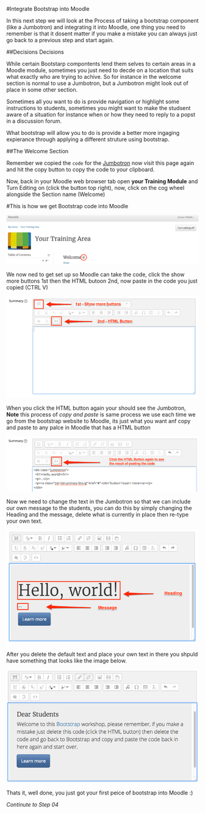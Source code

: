 #Integrate Bootstrap into Moodle

In this next step we will look at the Process of taking a bootstrap component (like a Jumbotron) and integrating it into Moodle, one thing you need to remember is that it dosent matter if you make a mistake you can always just go back to a previous step and start again.

##Decisions Decisions

While certain Bootstarp compontents lend them selves to certain areas in a Moodle module, sometimes you just need to decde on a location that suits what exactly who are trying to achive. So for instance in the welcome section is normal to use a Jumbotron, but a Jumbotron might look out of place in some other section.

Sometimes all you want to do is provide navigation or highlight some instructions to students, sometimes you might want to make the studsent aware of a situation for instance when or how they need to reply to a popst in a discussion forum.

What bootstrap will allow you to do is provide a better more ingaging expierance through applying a different struture using bootstrap.

##The Welcome Section

Remember we copied the `code` for the [Jumbotron](http://getbootstrap.com/components/#jumbotron) now visit this page again and hit the copy button to copy the code to your clipboard.

Now, back in your Moodle web browser tab open **your Training Module** and Turn Editing on (click the button top right), now, click on the cog wheel alongside the Section name (Welcome)

#This is how we get Bootstrap code into Moodle 

![](./img/09.png)

We now ned to get set up so Moodle can take the code, click the show more buttons 1st then the HTML butoon 2nd, now paste in the code you just copied (CTRL V) 

![](./img/10.png)

When you click the HTML button again your should see the Jumbotron, **Note** this process of _copy and paste_ is same process we use each time we go from the bootstrap website to Moodle, its just what you want anf copy and paste to any palce in Moodle that has a HTML button

![](./img/11.png)

Now we need to change the text in the Jumbotron so that we can include our own message to the students, you can do this by simply changing the Heading and the message, delete what is currently in place then re-type your own text.

![](./img/12.png)

After you delete the default text and place your own text in there you shpuld have something that looks like the image below.

![](./img/13.png)

Thats it, well done, you just got your first peice of bootstrap into Moodle :)

*Continute to Step 04*






